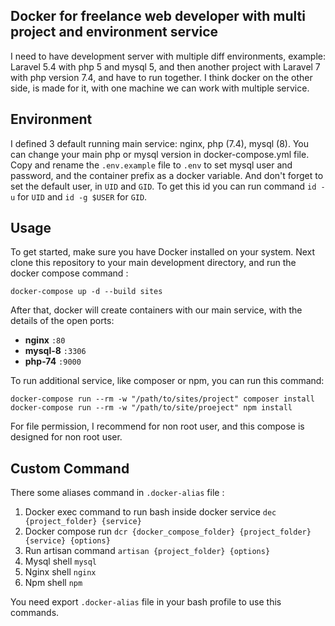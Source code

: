 ## Docker for freelance web developer with multi project and environment service

I need to have development server with multiple diff environments, example: Laravel 5.4 with php 5 and mysql 5, and then another project with Laravel 7 with php version 7.4, and have to run together. I think docker on the other side, is made for it, with one machine we can work with multiple service.

## Environment
I defined 3 default running main service: nginx, php (7.4), mysql (8). You can change your main php or mysql version in docker-compose.yml file. Copy and rename the `.env.example` file to `.env` to set mysql user and password, and the container prefix as a docker variable. And don't forget to set the default user, in `UID` and `GID`. To get this id you can run command `id -u` for `UID` and `id -g $USER` for `GID`.

## Usage
To get started, make sure you have Docker installed on your system.
Next clone this repository to your main development directory, and run the docker compose command :

    docker-compose up -d --build sites

After that, docker will create containers with our main service, with the details of the open ports:
* **nginx** `:80`
* **mysql-8** `:3306`
* **php-74** `:9000`

To run additional service, like composer or npm, you can run this command:

    docker-compose run --rm -w "/path/to/sites/project" composer install
    docker-compose run --rm -w "/path/to/site/proeject" npm install
    
For file permission, I recommend for non root user, and this compose is designed for non root user.
## Custom Command
There some aliases command in `.docker-alias` file :

 1. Docker exec command to run bash inside docker service
	`dec {project_folder} {service}`
 2. Docker compose run
    `dcr {docker_compose_folder} {project_folder} {service} {options}	`
 3. Run artisan command
    `artisan {project_folder} {options}`
 4. Mysql shell
    `mysql`
 5. Nginx shell
    `nginx`
 6. Npm shell
    `npm`

You need export `.docker-alias` file in your bash profile to use this commands.